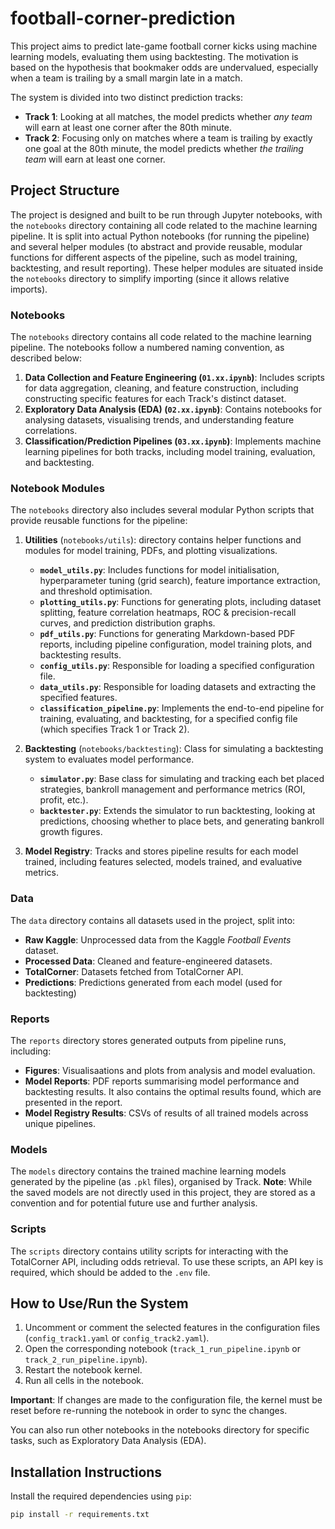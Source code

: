 # football-corner-prediction

This project aims to predict late-game football corner kicks using machine learning models, evaluating them using backtesting. The motivation is based on the hypothesis that bookmaker odds are undervalued, especially when a team is trailing by a small margin late in a match.

The system is divided into two distinct prediction tracks: 
- **Track 1**: Looking at all matches, the model predicts whether _any team_ will earn at least one corner after the 80th minute.
- **Track 2**: Focusing only on matches where a team is trailing by exactly one goal at the 80th minute, the model predicts whether _the trailing team_ will earn at least one corner.

## Project Structure

The project is designed and built to be run through Jupyter notebooks, with the `notebooks` directory containing all code related to the machine learning pipeline. It is split into actual Python notebooks (for running the pipeline) and several helper modules (to abstract and provide reusable, modular functions for different aspects of the pipeline, such as model training, backtesting, and result reporting). These helper modules are situated inside the `notebooks` directory to simplify importing (since it allows relative imports).

### Notebooks
The `notebooks` directory contains all code related to the machine learning pipeline. The notebooks follow a numbered naming convention, as described below:

1. **Data Collection and Feature Engineering (`01.xx.ipynb`)**: Includes scripts for data aggregation, cleaning, and feature construction, including constructing specific features for each Track's distinct dataset.
2. **Exploratory Data Analysis (EDA) (`02.xx.ipynb`)**: Contains notebooks for analysing datasets, visualising trends, and understanding feature correlations.
3. **Classification/Prediction Pipelines (`03.xx.ipynb`)**: Implements machine learning pipelines for both tracks, including model training, evaluation, and backtesting.

### Notebook Modules
The `notebooks` directory also includes several modular Python scripts that provide reusable functions for the pipeline:

1. **Utilities** (`notebooks/utils`): directory contains helper functions and modules for model training, PDFs, and plotting visualizations.
    - **`model_utils.py`**: Includes functions for model initialisation, hyperparameter tuning (grid search), feature importance extraction, and threshold optimisation.
    - **`plotting_utils.py`**: Functions for generating plots, including dataset splitting, feature correlation heatmaps, ROC & precision-recall curves, and prediction distribution graphs.
    - **`pdf_utils.py`**: Functions for generating Markdown-based PDF reports, including pipeline configuration, model training plots, and backtesting results.
    - **`config_utils.py`**: Responsible for loading a specified configuration file.
    - **`data_utils.py`**: Responsible for loading datasets and extracting the specified features.
    - **`classification_pipeline.py`**: Implements the end-to-end pipeline for training, evaluating, and backtesting, for a specified config file (which specifies Track 1 or Track 2).

2. **Backtesting** (`notebooks/backtesting`): Class for simulating a backtesting system to evaluates model performance.
    - **`simulator.py`**: Base class for simulating and tracking each bet placed strategies, bankroll management and performance metrics (ROI, profit, etc.).
    - **`backtester.py`**: Extends the simulator to run backtesting, looking at predictions, choosing whether to place bets, and generating bankroll growth figures.
  
3. **Model Registry**: Tracks and stores pipeline results for each model trained, including features selected, models trained, and evaluative metrics.

### Data
The `data` directory contains all datasets used in the project, split into:
- **Raw Kaggle**: Unprocessed data from the Kaggle _Football Events_ dataset.
- **Processed Data**: Cleaned and feature-engineered datasets.
- **TotalCorner**: Datasets fetched from TotalCorner API.
- **Predictions**: Predictions generated from each model (used for backtesting)

### Reports
The `reports` directory stores generated outputs from pipeline runs, including:
- **Figures**: Visualisaations and plots from analysis and model evaluation.
- **Model Reports**: PDF reports summarising model performance and backtesting results. It also contains the optimal results found, which are presented in the report.
- **Model Registry Results**: CSVs of results of all trained models across unique pipelines.

### Models
The `models` directory contains the trained machine learning models generated by the pipeline (as `.pkl` files), organised by Track.
**Note**: While the saved models are not directly used in this project, they are stored as a convention and for potential future use and further analysis.

### Scripts
The `scripts` directory contains utility scripts for interacting with the TotalCorner API, including odds retrieval. To use these scripts, an API key is required, which should be added to the `.env` file.

## How to Use/Run the System

1. Uncomment or comment the selected features in the configuration files (`config_track1.yaml` or `config_track2.yaml`).
2. Open the corresponding notebook (`track_1_run_pipeline.ipynb` or `track_2_run_pipeline.ipynb`).
3. Restart the notebook kernel.
4. Run all cells in the notebook.

**Important**: If changes are made to the configuration file, the kernel must be reset before re-running the notebook in order to sync the changes.

You can also run other notebooks in the notebooks directory for specific tasks, such as Exploratory Data Analysis (EDA).

## Installation Instructions

Install the required dependencies using `pip`:

```bash
pip install -r requirements.txt
